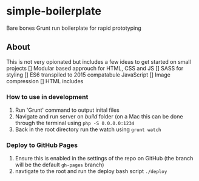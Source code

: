 # simple-boilerplate
Bare bones Grunt run boilerplate for rapid prototyping

## About
This is not very opionated but includes a few ideas to get started on small projects
[] Modular based approuch for HTML, CSS and JS
[] SASS for styling
[] ES6 transpiled to 2015 compatabule JavaScript
[] Image compression
[] HTML includes 

### How to use in development
1. Run 'Grunt' command to output inital files
2. Navigate and run server on *build* folder (on a Mac this can be done through the terminal using `php -S 0.0.0.0:1234`
3. Back in the root directory run the watch using `grunt watch` 

### Deploy to GitHub Pages
1. Ensure this is enabled in the settings of the repo on GitHub (the branch will be the default `gh-pages` branch)
2. navtigate to the root and run the deploy bash script `./deploy`
